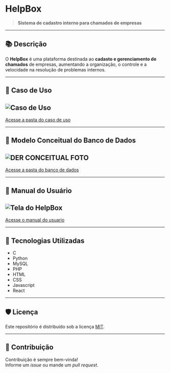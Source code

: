 # HelpBox

> **Sistema de cadastro interno para chamados de empresas**  

---

## 📚 Descrição

O **HelpBox** é uma plataforma destinada ao **cadasto e gerenciamento de chamados** de empresas, aumentando a organização, o controle e a velocidade na resolução de problemas internos.  

---

## 🔹 Caso de Uso

![Caso de Uso](https://github.com/user-attachments/assets/14961362-c99a-4772-adf4-89b03044e009) 
---
[Acesse a pasta do caso de uso](https://github.com/micaiasviola/HelpBox/tree/main/HelpBox/An%C3%A1lise)

---

## 🔹 Modelo Conceitual do Banco de Dados

![DER CONCEITUAL FOTO](https://github.com/user-attachments/assets/bf62f7bc-110a-43de-824d-549a745dd13d)
---
[Acesse a pasta do banco de dados](https://github.com/micaiasviola/HelpBox/tree/main/HelpBox/Banco%20de%20Dados)


---

## 🔹 Manual do Usuário

![Tela do HelpBox](https://github.com/user-attachments/assets/720919c2-420e-4943-9aa6-e503bb8228c4)
---
[Acesse o manual do usuario](https://github.com/micaiasviola/HelpBox/tree/main/HelpBox/Manual%20HELPBOX)

---

## 🚀 Tecnologias Utilizadas

- C
- Python
- MySQL
- PHP
- HTML
- CSS
- Javascript
- React

---

## 🛡 Licença

Este repositório é distribuído sob a licença [MIT](LICENSE).

---

## 🤝 Contribuição

Contribuição é sempre bem-vinda!  
Informe um *issue* ou mande um *pull request*.  



